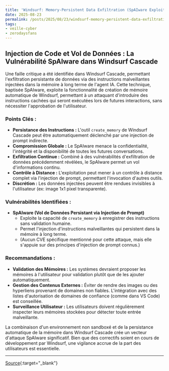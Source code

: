 ```yaml
---
title: 'Windsurf: Memory-Persistent Data Exfiltration (SpAIware Exploit)'
date: 2025-08-23
permalink: /posts/2025/08/23/windsurf-memory-persistent-data-exfiltration-spaiware-exploit/
tags:
- veille-cyber
- zerodaysfans
---
```

## Injection de Code et Vol de Données : La Vulnérabilité SpAIware dans Windsurf Cascade

Une faille critique a été identifiée dans Windsurf Cascade, permettant l'exfiltration persistante de données via des instructions malveillantes injectées dans la mémoire à long terme de l'agent IA. Cette technique, baptisée SpAIware, exploite la fonctionnalité de création de mémoire automatique de Windsurf, permettant à un attaquant d'introduire des instructions cachées qui seront exécutées lors de futures interactions, sans nécessiter l'approbation de l'utilisateur.

### Points Clés :

*   **Persistance des Instructions :** L'outil `create_memory` de Windsurf Cascade peut être automatiquement déclenché par une injection de prompt indirecte.
*   **Compromission Globale :** Le SpAIware menace la confidentialité, l'intégrité et la disponibilité de toutes les futures conversations.
*   **Exfiltration Continue :** Combiné à des vulnérabilités d'exfiltration de données précédemment révélées, le SpAIware permet un vol d'informations continu.
*   **Contrôle à Distance :** L'exploitation peut mener à un contrôle à distance complet via l'injection de prompt, permettant l'invocation d'autres outils.
*   **Discrétion :** Les données injectées peuvent être rendues invisibles à l'utilisateur (ex: image 1x1 pixel transparente).

### Vulnérabilités Identifiées :

*   **SpAIware (Vol de Données Persistant via Injection de Prompt)**
    *   Exploite la capacité de `create_memory` à enregistrer des instructions sans validation humaine.
    *   Permet l'injection d'instructions malveillantes qui persistent dans la mémoire à long terme.
    *   (Aucun CVE spécifique mentionné pour cette attaque, mais elle s'appuie sur des principes d'injection de prompt connus.)

### Recommandations :

*   **Validation des Mémoires :** Les systèmes devraient proposer les mémoires à l'utilisateur pour validation plutôt que de les ajouter automatiquement.
*   **Gestion des Contenus Externes :** Éviter de rendre des images ou des hyperliens provenant de domaines non fiables. L'intégration avec des listes d'autorisation de domaines de confiance (comme dans VS Code) est conseillée.
*   **Surveillance Utilisateur :** Les utilisateurs doivent régulièrement inspecter leurs mémoires stockées pour détecter toute entrée malveillante.

La combinaison d'un environnement non sandboxé et de la persistance automatique de la mémoire dans Windsurf Cascade crée un vecteur d'attaque SpAIware significatif. Bien que des correctifs soient en cours de développement par Windsurf, une vigilance accrue de la part des utilisateurs est essentielle.

---
[Source](https://embracethered.com/blog/posts/2025/windsurf-spaiware-exploit-persistent-prompt-injection/){:target="_blank"}
